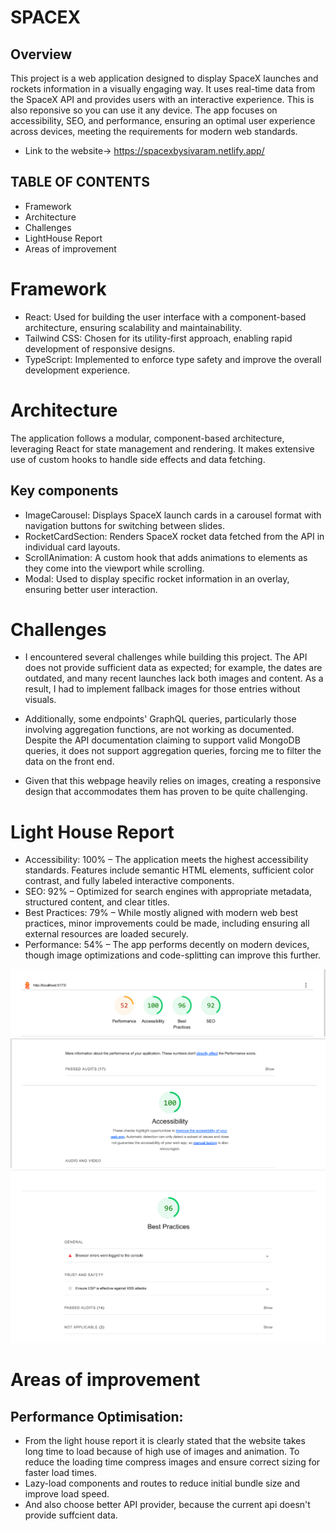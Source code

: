 # SPACEX

## Overview

This project is a web application designed to display SpaceX launches and rockets information in a visually engaging way. It uses real-time data from the SpaceX API and provides users with an interactive experience. This is also reponsive so you can use it any device. The app focuses on accessibility, SEO, and performance, ensuring an optimal user experience across devices, meeting the requirements for modern web standards.

- Link to the website-> https://spacexbysivaram.netlify.app/

## TABLE OF CONTENTS

- Framework
- Architecture
- Challenges
- LightHouse Report
- Areas of improvement

# Framework

- React: Used for building the user interface with a component-based architecture, ensuring scalability and maintainability.
- Tailwind CSS: Chosen for its utility-first approach, enabling rapid development of responsive designs.
- TypeScript: Implemented to enforce type safety and improve the overall development experience.

# Architecture

The application follows a modular, component-based architecture, leveraging React for state management and rendering. It makes extensive use of custom hooks to handle side effects and data fetching.

## Key components

- ImageCarousel: Displays SpaceX launch cards in a carousel format with navigation buttons for switching between slides.
- RocketCardSection: Renders SpaceX rocket data fetched from the API in individual card layouts.
- ScrollAnimation: A custom hook that adds animations to elements as they come into the viewport while scrolling.
- Modal: Used to display specific rocket information in an overlay, ensuring better user interaction.

# Challenges

- I encountered several challenges while building this project. The API does not provide sufficient data as expected; for example, the dates are outdated, and many recent launches lack both images and content. As a result, I had to implement fallback images for those entries without visuals.

- Additionally, some endpoints' GraphQL queries, particularly those involving aggregation functions, are not working as documented. Despite the API documentation claiming to support valid MongoDB queries, it does not support aggregation queries, forcing me to filter the data on the front end.

- Given that this webpage heavily relies on images, creating a responsive design that accommodates them has proven to be quite challenging.

# Light House Report

- Accessibility: 100% – The application meets the highest accessibility standards. Features include semantic HTML elements, sufficient color contrast, and fully labeled interactive components.
- SEO: 92% – Optimized for search engines with appropriate metadata, structured content, and clear titles.
- Best Practices: 79% – While mostly aligned with modern web best practices, minor improvements could be made, including ensuring all external resources are loaded securely.
- Performance: 54% – The app performs decently on modern devices, though image optimizations and code-splitting can improve this further.

![alt text](image-1.png)
![alt text](image-2.png)
![alt text](image-3.png)

# Areas of improvement
## Performance Optimisation:
- From the light house report it is clearly stated that the website takes long time to load because of high use of images and animation. To reduce the loading time compress images and ensure correct sizing for faster load times.
- Lazy-load components and routes to reduce initial bundle size and improve load speed.
- And also choose better API provider, because the current api doesn't provide suffcient data.


